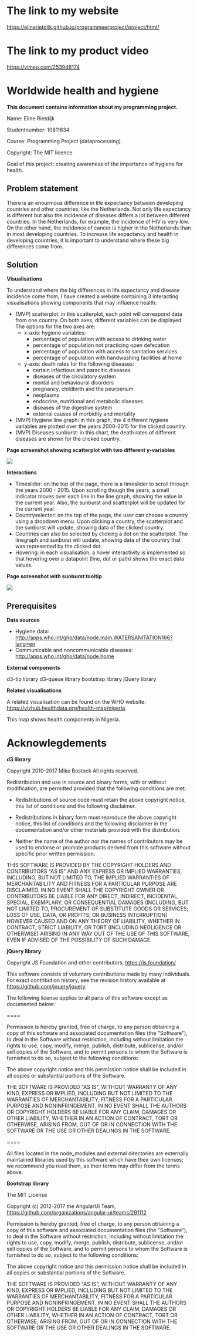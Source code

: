 # The link to my website

https://elinerietdijk.github.io/programmeerproject/project/html/

# The link to my product video

https://vimeo.com/253948174

# Worldwide health and hygiene

**This document contains information about my programming project.**

Name: Eline Rietdijk

Studentnumber: 10811834

Course: Programming Project (dataprocessing)

Copyright: The MIT licence

Goal of this project: creating awareness of the importance of hygiene for health.

## Problem statement
There is an enourmous difference in life expectancy between developing countries and other countries, like the Netherlands. 
Not only life expectancy is different but also the incidence of diseases differs a lot between different countries. 
In the Netherlands, for example, the incidence of HIV is very low. On the other hand, the incidence of cancer is higher in the Netherlands than in most developing countries.
To increase life expactancy and health in developing countries, it is important to understand where these big differences come from. 

## Solution

**Visualisations**

To understand where the big differences in life expectancy and disease incidence come from, I have created a website containing 3 interacting visualisations showing components that may influence health:
- (MVP) scatterplot: in this scatterplot, each point will correspond data from one country. On both axes, different variables can be displayed. The options for the two axes are:
	- x-axis: hygiene variables:
		- percentage of population with access to drinking water
		- percentage of population not practicing open defecation
		- percentage of population with access to sanitation services
		- percentage of population with handwashing facilities at home
	- y-axis: death rates for the following diseases:
		- certain infectious and paracitic diseases
		- diseases of the circulatory system
		- mental and behavioural disorders
		- pregnancy, childbirth and the peurperium
		- neoplasms
		- endocrine, nutritional and metabolic diseases
		- diseases of the digestive system
		- external causes of morbidity and mortality
- (MVP) Hygiene line graph: in this graph, the 4 different hygiene variables are plotted over the years 2000-2015 for the clicked country. 
- (MVP) Diseases sunburst: in this chart, the death rates of different diseases are shown for the clicked country.

**Page screenshot showing scatterplot with two different y-variables**

![](doc/screenshot1.png)

**Interactions**

- Timeslider: on the top of the page, there is a timeslider to scroll through the years 2000 - 2015. Upon scrolling though the years, a small indicator moves over each line in the line graph, showing the value in the current year. Also, the sunburst and scatterplot will be updated for the current year. 
- Countryselector: on the top of the page, the user can choose a country using a dropdown menu. Upon clicking a country, the scatterplot and the sunburst will update, showing data of the clicked country.
- Countries can also be selected by clicking a dot on the scatterplot. The linegraph and sunburst will update, showing data of the country that was represented by the clicked dot.
- Hovering: in each visualisation, a hover interactivity is implemented so that hovering over a datapoint (line, dot or path) shows the exact data values.

**Page screenshot with sunburst tooltip**

![](doc/screenshot2.png)

## Prerequisites

**Data sources**

- Hygiene data: http://apps.who.int/gho/data/node.main.WATERSANITATION166?lang=en
- Communicable and noncommunicable diseases: http://apps.who.int/gho/data/node.home

**External components**

d3-tip library
d3-queue library
bootstrap library
jQuery library

**Related visualisations**

A related visualisation can be found on the WHO website:
https://vizhub.healthdata.org/health-map/nigeria

This map shows health components in Nigeria.

# Acknowlegdements

**d3 library**

Copyright 2010-2017 Mike Bostock
All rights reserved.

Redistribution and use in source and binary forms, with or without modification,
are permitted provided that the following conditions are met:

* Redistributions of source code must retain the above copyright notice, this
  list of conditions and the following disclaimer.

* Redistributions in binary form must reproduce the above copyright notice,
  this list of conditions and the following disclaimer in the documentation
  and/or other materials provided with the distribution.

* Neither the name of the author nor the names of contributors may be used to
  endorse or promote products derived from this software without specific prior
  written permission.

THIS SOFTWARE IS PROVIDED BY THE COPYRIGHT HOLDERS AND CONTRIBUTORS "AS IS" AND
ANY EXPRESS OR IMPLIED WARRANTIES, INCLUDING, BUT NOT LIMITED TO, THE IMPLIED
WARRANTIES OF MERCHANTABILITY AND FITNESS FOR A PARTICULAR PURPOSE ARE
DISCLAIMED. IN NO EVENT SHALL THE COPYRIGHT OWNER OR CONTRIBUTORS BE LIABLE FOR
ANY DIRECT, INDIRECT, INCIDENTAL, SPECIAL, EXEMPLARY, OR CONSEQUENTIAL DAMAGES
(INCLUDING, BUT NOT LIMITED TO, PROCUREMENT OF SUBSTITUTE GOODS OR SERVICES;
LOSS OF USE, DATA, OR PROFITS; OR BUSINESS INTERRUPTION) HOWEVER CAUSED AND ON
ANY THEORY OF LIABILITY, WHETHER IN CONTRACT, STRICT LIABILITY, OR TORT
(INCLUDING NEGLIGENCE OR OTHERWISE) ARISING IN ANY WAY OUT OF THE USE OF THIS
SOFTWARE, EVEN IF ADVISED OF THE POSSIBILITY OF SUCH DAMAGE.

**jQuery library**

Copyright JS Foundation and other contributors, https://js.foundation/

This software consists of voluntary contributions made by many
individuals. For exact contribution history, see the revision history
available at https://github.com/jquery/jquery

The following license applies to all parts of this software except as
documented below:

====

Permission is hereby granted, free of charge, to any person obtaining
a copy of this software and associated documentation files (the
"Software"), to deal in the Software without restriction, including
without limitation the rights to use, copy, modify, merge, publish,
distribute, sublicense, and/or sell copies of the Software, and to
permit persons to whom the Software is furnished to do so, subject to
the following conditions:

The above copyright notice and this permission notice shall be
included in all copies or substantial portions of the Software.

THE SOFTWARE IS PROVIDED "AS IS", WITHOUT WARRANTY OF ANY KIND,
EXPRESS OR IMPLIED, INCLUDING BUT NOT LIMITED TO THE WARRANTIES OF
MERCHANTABILITY, FITNESS FOR A PARTICULAR PURPOSE AND
NONINFRINGEMENT. IN NO EVENT SHALL THE AUTHORS OR COPYRIGHT HOLDERS BE
LIABLE FOR ANY CLAIM, DAMAGES OR OTHER LIABILITY, WHETHER IN AN ACTION
OF CONTRACT, TORT OR OTHERWISE, ARISING FROM, OUT OF OR IN CONNECTION
WITH THE SOFTWARE OR THE USE OR OTHER DEALINGS IN THE SOFTWARE.

====

All files located in the node_modules and external directories are
externally maintained libraries used by this software which have their
own licenses; we recommend you read them, as their terms may differ from
the terms above.

**Bootstrap library**

The MIT License

Copyright (c) 2012-2017 the AngularUI Team, https://github.com/organizations/angular-ui/teams/291112

Permission is hereby granted, free of charge, to any person obtaining a copy
of this software and associated documentation files (the "Software"), to deal
in the Software without restriction, including without limitation the rights
to use, copy, modify, merge, publish, distribute, sublicense, and/or sell
copies of the Software, and to permit persons to whom the Software is
furnished to do so, subject to the following conditions:

The above copyright notice and this permission notice shall be included in
all copies or substantial portions of the Software.

THE SOFTWARE IS PROVIDED "AS IS", WITHOUT WARRANTY OF ANY KIND, EXPRESS OR
IMPLIED, INCLUDING BUT NOT LIMITED TO THE WARRANTIES OF MERCHANTABILITY,
FITNESS FOR A PARTICULAR PURPOSE AND NONINFRINGEMENT. IN NO EVENT SHALL THE
AUTHORS OR COPYRIGHT HOLDERS BE LIABLE FOR ANY CLAIM, DAMAGES OR OTHER
LIABILITY, WHETHER IN AN ACTION OF CONTRACT, TORT OR OTHERWISE, ARISING FROM,
OUT OF OR IN CONNECTION WITH THE SOFTWARE OR THE USE OR OTHER DEALINGS IN
THE SOFTWARE.